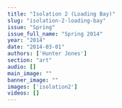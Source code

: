 ```yaml
---
title: "Isolation 2 (Loading Bay)"
slug: "isolation-2-loading-bay"
issue: "Spring"
issue_full_name: "Spring 2014"
year: "2014"
date: "2014-03-01"
authors: ['Hunter Jones']
section: "art"
audio: []
main_image: ""
banner_image: ""
images: ['isolation2']
videos: []
---
```

